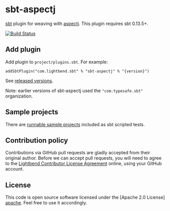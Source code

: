 sbt-aspectj
===========

[sbt] plugin for weaving with [aspectj]. This plugin requires sbt 0.13.5+.

[![Build Status](https://travis-ci.org/sbt/sbt-aspectj.png?branch=master)](https://travis-ci.org/sbt/sbt-aspectj)


Add plugin
----------

Add plugin to `project/plugins.sbt`. For example:

    addSbtPlugin("com.lightbend.sbt" % "sbt-aspectj" % "{version}")

See [released versions][releases].

Note: earlier versions of sbt-aspectj used the `"com.typesafe.sbt"` organization.


Sample projects
---------------

There are [runnable sample projects][samples] included as sbt scripted tests.


Contribution policy
-------------------

Contributions via GitHub pull requests are gladly accepted from their original
author. Before we can accept pull requests, you will need to agree to the
[Lightbend Contributor License Agreement][cla] online, using your GitHub account.


License
-------

This code is open source software licensed under the [Apache 2.0 License]
[apache]. Feel free to use it accordingly.


[sbt]: https://github.com/sbt/sbt
[aspectj]: http://www.eclipse.org/aspectj
[releases]: https://github.com/sbt/sbt-aspectj/releases
[samples]: https://github.com/sbt/sbt-aspectj/tree/master/src/sbt-test
[cla]: https://www.lightbend.com/contribute/cla
[apache]: http://www.apache.org/licenses/LICENSE-2.0.html
